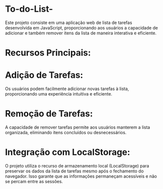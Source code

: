 # To-do-List-
Este projeto consiste em uma aplicação web de lista de tarefas desenvolvida em JavaScript, proporcionando aos usuários a capacidade de adicionar e também remover itens da lista de maneira interativa e eficiente.

# Recursos Principais:

# Adição de Tarefas:

Os usuários podem facilmente adicionar novas tarefas à lista, proporcionando uma experiência intuitiva e eficiente.

# Remoção de Tarefas:

A capacidade de remover tarefas permite aos usuários manterem a lista organizada, eliminando itens concluídos ou desnecessários.
# Integração com LocalStorage:

O projeto utiliza o recurso de armazenamento local (LocalStorage) para preservar os dados da lista de tarefas mesmo após o fechamento do navegador. Isso garante que as informações permaneçam acessíveis e não se percam entre as sessões.
